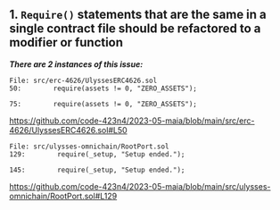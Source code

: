 ## 1. `Require()` statements that are the same in a single contract file should be refactored to a modifier or function


***There are 2 instances of this issue:***

``` 
File: src/erc-4626/UlyssesERC4626.sol
50:        require(assets != 0, "ZERO_ASSETS");

75:        require(assets != 0, "ZERO_ASSETS");
```

https://github.com/code-423n4/2023-05-maia/blob/main/src/erc-4626/UlyssesERC4626.sol#L50

```
File: src/ulysses-omnichain/RootPort.sol
129:        require(_setup, "Setup ended.");

145:        require(_setup, "Setup ended.");
```

https://github.com/code-423n4/2023-05-maia/blob/main/src/ulysses-omnichain/RootPort.sol#L129
